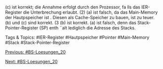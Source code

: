 (c) ist korrekt; die Annahme erfolgt durch den Prozessor, fa lls das IER-Register die Unterbrechung erlaubt.
(2) (a) ist falsch, da das Main-Memory der Hautpspeicher ist . Diesen als Cache-Speicher zu bauen, ist zu teuer.
(b) und (c) sind korrekt.
(3 (b) ist korrekt.
(a) ist falsch, denn das Stack-Pointer-Register (SP) enth ¨alt lediglich die Adresse des Stacks.

   Tags & Topics:
   #IER-Register
   #Hautpspeicher
   #Pointer
   #Main-Memory
   #Stack
   #Stack-Pointer-Register

[Previous: #BS-Loesungen_20](BS-Loesungen_20.md)

[Next: #BS-Loesungen_20](BS-Loesungen_20.md)